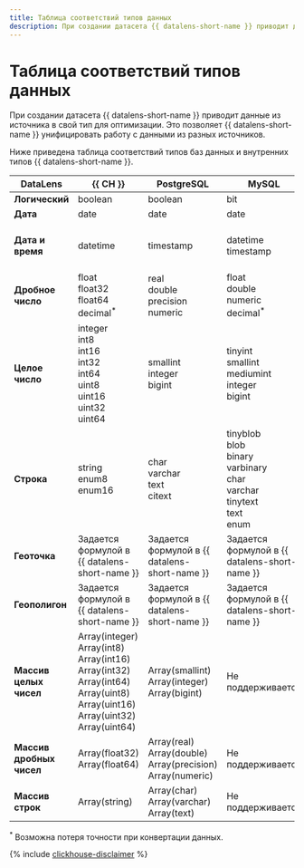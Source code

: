 ```yaml
---
title: Таблица соответствий типов данных
description: При создании датасета {{ datalens-short-name }} приводит данные из источника в свой тип для оптимизации. Это позволяет {{ datalens-short-name }} унифицировать работу с данными из разных источников.
---
```


# Таблица соответствий типов данных

При создании датасета {{ datalens-short-name }} приводит данные из источника в свой тип для оптимизации.
Это позволяет {{ datalens-short-name }} унифицировать работу с данными из разных источников.

Ниже приведена таблица соответствий типов баз данных и внутренних типов {{ datalens-short-name }}.

DataLens | {{ CH }} | PostgreSQL | MySQL | MS SQL |
----- | ----- | ----- | ----- | ----- |
**Логический** | boolean | boolean | bit | bit |
**Дата** | date | date | date | date |
**Дата и время** | datetime | timestamp | datetime<br/>timestamp | datetime<br/>datetime2<br/>smalldatetime<br/>datetimeoffset |
**Дробное число** | float<br/>float32<br/>float64<br/>decimal<sup>*</sup> | real<br/>double precision<br/>numeric | float<br/>double<br/>numeric<br/>decimal<sup>*</sup> | float<br/>real<br/>numeric<br/>decimal<sup>*</sup> |
**Целое число** | integer<br/>int8<br/>int16<br/>int32<br/>int64<br/>uint8<br/>uint16<br/>uint32<br/>uint64 | smallint<br/>integer<br/>bigint | tinyint<br/>smallint<br/>mediumint<br/>integer<br/>bigint | tinyint<br/>smallint<br/>integer<br/>bigint |
**Строка** | string<br/>enum8<br/>enum16 | char<br/>varchar<br/>text<br/>citext<br/> | tinyblob<br/>blob<br/>binary<br/>varbinary<br/>char<br/>varchar<br/>tinytext<br/>text<br/>enum | char<br/>varchar</br>text<br/>nchar<br/>nvarchar<br/>ntext<br/> |
**Геоточка** | Задается формулой в {{ datalens-short-name }} | Задается формулой в {{ datalens-short-name }} | Задается формулой в {{ datalens-short-name }} | Задается формулой в {{ datalens-short-name }} |
**Геополигон** | Задается формулой в {{ datalens-short-name }} | Задается формулой в {{ datalens-short-name }} | Задается формулой в {{ datalens-short-name }} | Задается формулой в {{ datalens-short-name }} |
**Массив целых чисел** | Array(integer)<br/> Array(int8)<br/>Array(int16)<br/>Array(int32)<br/>Array(int64)<br/>Array(uint8)<br/>Array(uint16)<br/>Array(uint32)<br/>Array(uint64) | Array(smallint)<br/>Array(integer)<br/>Array(bigint) | Не поддерживается | Не поддерживается |
**Массив дробных чисел** | Array(float32)<br/>Array(float64) | Array(real)<br/>Array(double)<br/>Array(precision)<br/>Array(numeric)| Не поддерживается | Не поддерживается |
**Массив строк** | Array(string) | Array(char)<br/>Array(varchar)<br/>Array(text) | Не поддерживается | Не поддерживается |

<sup>*</sup> Возможна потеря точности при конвертации данных.

{% include [clickhouse-disclaimer](../../_includes/clickhouse-disclaimer.md) %}
